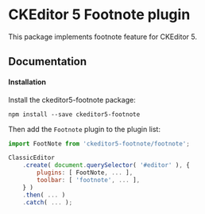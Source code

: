 CKEditor 5 Footnote plugin
========================================

This package implements footnote feature for CKEditor 5.

## Documentation

#### Installation

Install the ckeditor5-footnote package:

`npm install --save ckeditor5-footnote`

Then add the `Footnote` plugin to the plugin list:

```javascript
import FootNote from 'ckeditor5-footnote/footnote';

ClassicEditor
    .create( document.querySelector( '#editor' ), {
        plugins: [ FootNote, ... ],
        toolbar: [ 'footnote', ... ],
    } )
    .then( ... )
    .catch( ... );

```